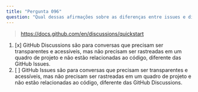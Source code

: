 ```yaml
---
title: "Pergunta 096"
question: "Qual dessas afirmações sobre as diferenças entre issues e discussions é verdadeira?"
---
```



> https://docs.github.com/en/discussions/quickstart
1. [x] GitHub Discussions são para conversas que precisam ser transparentes e acessíveis, mas não precisam ser rastreadas em um quadro de projeto e não estão relacionadas ao código, diferente das GitHub Issues.
1. [ ] GitHub Issues são para conversas que precisam ser transparentes e acessíveis, mas não precisam ser rastreadas em um quadro de projeto e não estão relacionadas ao código, diferente das GitHub Discussions.
